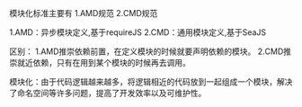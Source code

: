 模块化标准主要有  1.AMD规范 2.CMD规范

1.AMD：异步模块定义,基于requireJS
2.CMD：通用模块定义,基于SeaJS

区别：
	1.AMD推崇依赖前置，在定义模块的时候就要声明依赖的模块。
	2.CMD推崇就近依赖，只有在用到某个模块的时候再去调用。

模块化：由于代码逻辑越来越多，将逻辑相近的代码放到一起组成一个模块，解决了命名空间等许多问题，提高了开发效率以及可维护性。